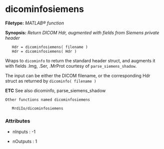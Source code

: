 # dicominfosiemens

**Filetype:** _MATLAB&reg; function_

**Synopsis:** _Return DICOM Hdr, augmented with fields from Siemens private header_

      
       Hdr = dicominfosiemens( filename ) 
       Hdr = dicominfosiemens( Hdr ) 

Wraps to `dicominfo` to return the standard header struct, and augments it
with fields .Img, .Ser, .MrProt courtesy of `parse_siemens_shadow`.

The input can be either the DICOM filename, or the corresponding Hdr struct as
returned by `dicominfo( filename )`

__ETC__
See also
dicominfo, parse_siemens_shadow

    Other functions named dicominfosiemens

       MrdiIo/dicominfosiemens


### Attributes


- nInputs : -1

- nOutputs : 1
